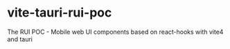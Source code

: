 # vite-tauri-rui-poc
The RUI POC - Mobile web UI components based on react-hooks with vite4 and tauri
